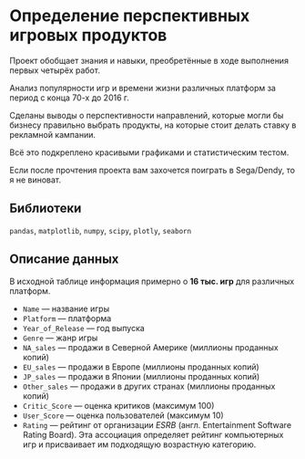 # Определение перспективных игровых продуктов

Проект обобщает знания и навыки, преобретённые в ходе выполнения первых четырёх работ.

Анализ популярности игр и времени жизни различных платформ за период с конца 70-х до 2016 г. 

Сделаны выводы о перспективности направлений, которые могли бы бизнесу правильно выбрать продукты, на которые стоит делать ставку в рекламной кампании.

Всё это подкреплено красивыми графиками и статистическим тестом.

Если после прочтения проекта вам захочется поиграть в Sega/Dendy, то я не виноват.

## Библиотеки
`pandas`, `matplotlib`, `numpy`, `scipy`, `plotly`, `seaborn`

## Описание данных

В исходной таблице информация примерно о **16 тыс. игр** для различных платформ.

- `Name` — название игры
- `Platform` — платформа
- `Year_of_Release` — год выпуска
- `Genre` — жанр игры
- `NA_sales` — продажи в Северной Америке (миллионы проданных копий)
- `EU_sales` — продажи в Европе (миллионы проданных копий)
- `JP_sales` — продажи в Японии (миллионы проданных копий)
- `Other_sales` — продажи в других странах (миллионы проданных копий)
- `Critic_Score` — оценка критиков (максимум 100)
- `User_Score` — оценка пользователей (максимум 10)
- `Rating` — рейтинг от организации *ESRB* (англ. Entertainment Software Rating Board). Эта ассоциация определяет рейтинг компьютерных игр и присваивает им подходящую возрастную категорию.
